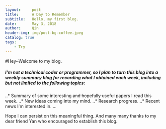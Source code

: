 ```yaml
---
layout:     post
title:      A Day to Remember
subtitle:   Hello, my first blog.
date:       May 3, 2018
author:     Qin
header-img: img/post-bg-coffee.jpeg
catalog: true
tags:
    - Try
---
```


#Hey~Welcome to my blog.

##### I'm not a technical coder or programmer, so I plan to turn this blog into a weekly summary blog for recording what I obtained each week, including but not limited to the following topics:

..* Summary of some interesting ~~and hopefully useful~~ papers I read this week.
..* New ideas coming into my mind.
..* Research progress.
..* Recent news I'm interested in.
...

Hope I can persist on this meaningful thing. And many many thanks to my dear friend Yan who encouraged to establish this blog.